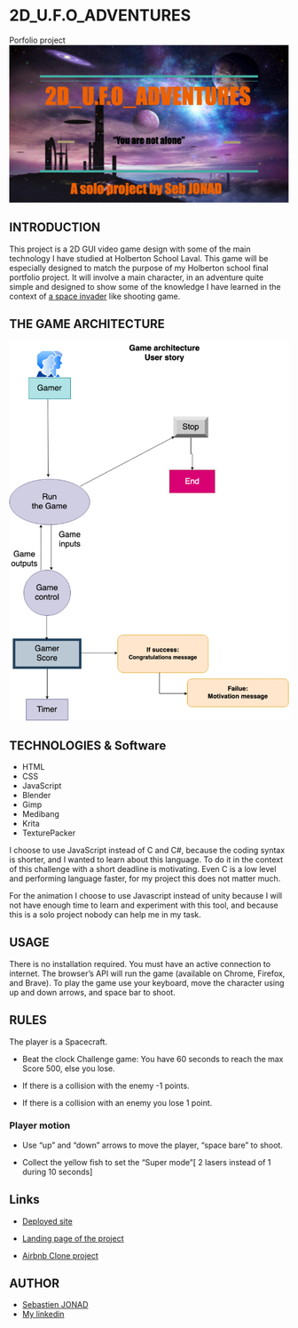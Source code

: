 
# 2D_U.F.O_ADVENTURES

Porfolio project
![logo](logo2d.png)

## INTRODUCTION

This project is a 2D GUI video game design with some of the main technology I have studied at Holberton School Laval.
This game will be especially designed to match the purpose of my Holberton school final portfolio project.
It will involve a main character, in an adventure quite simple and designed to show some of the knowledge I have learned in the context of [a space invader](https://en.wikipedia.org/wiki/Space_Invaders) like shooting game.

## THE GAME ARCHITECTURE

![architecture](architecture.png)

## TECHNOLOGIES & Software

- HTML
- CSS
- JavaScript
- Blender
- Gimp
- Medibang
- Krita
- TexturePacker

I choose to use JavaScript instead of C and C#, because the coding syntax is shorter,  and I wanted to learn about this language. To do it in the context of this challenge with a short deadline is motivating. Even C is a low level and performing language faster, for my project this does not matter much.

For the animation I choose to use Javascript instead of unity because I will not have enough time to learn and experiment with this tool, and because this is a solo project nobody can help me in my task.

## USAGE

There is no installation required.
You must have an active connection to internet. The browser’s API will run the game (available on Chrome, Firefox, and Brave).
To play the game use your keyboard, move the character using up and down arrows, and space bar to shoot.

## RULES

The player is a Spacecraft.

- Beat the clock Challenge game: You have 60 seconds to reach the max Score 500, else you lose.

- If there is a collision with the enemy -1 points.

- If there is a collision with an enemy you lose 1 point.

### Player motion

- Use “up” and “down” arrows to move the player, “space bare” to shoot.

- Collect the yellow fish to set the “Super mode”[ 2 lasers instead of 1 during 10 seconds]

## Links

- [Deployed site](https://chipper-peony-be8701.netlify.app/)

- [Landing page of the project]( https://jonseb974.github.io/2D_U.F.O_ADVENTURES/ )

- [Airbnb Clone project](https://github.com/jonseb974/holbertonschool-AirBnB_clone_v4)

## AUTHOR
- [Sebastien JONAD](https://github.com/jonseb974)
- [My linkedin](https://www.linkedin.com/mynetwork/)

